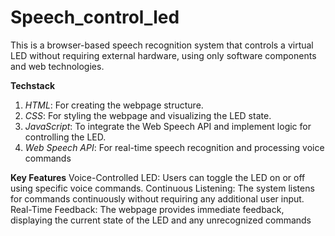 # Speech_control_led
This is a browser-based speech recognition system that controls a virtual LED without requiring external hardware, using only software components and web technologies.

**Techstack**
1. *HTML*: For creating the webpage structure.
2. *CSS*: For styling the webpage and visualizing the LED state.
3. *JavaScript*: To integrate the Web Speech API and implement logic for controlling the LED.
4. *Web Speech API*: For real-time speech recognition and processing voice commands

**Key Features**
Voice-Controlled LED: Users can toggle the LED on or off using specific voice commands.
Continuous Listening: The system listens for commands continuously without requiring any additional user input.
Real-Time Feedback: The webpage provides immediate feedback, displaying the current state of the LED and any unrecognized commands
